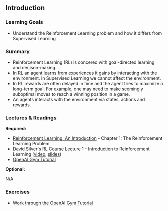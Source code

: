 ## Introduction

### Learning Goals

- Understand the Reinforcement Learning problem and how it differs from Supervised Learning


### Summary

- Reinforcement Learning (RL) is concered with goal-directed learning and decison-making.
- In RL an agent learns from experiences it gains by interacting with the environment. In Supervised Learning we cannot affect the environment.
- In RL rewards are often delayed in time and the agent tries to maximize a long-term goal. For example, one may need to make seemingly suboptimal moves to reach a winning position in a game.
- An agents interacts with the environment via states, actions and rewards.


### Lectures & Readings

**Required:**

- [Reinforcement Learning: An Introduction](https://webdocs.cs.ualberta.ca/~sutton/book/bookdraft2016sep.pdf) - Chapter 1: The Reinforcement Learning Problem
- David Silver's RL Course Lecture 1 - Introduction to Reinforcement Learning ([video](https://www.youtube.com/watch?v=2pWv7GOvuf0), [slides](http://www0.cs.ucl.ac.uk/staff/d.silver/web/Teaching_files/intro_RL.pdf))
- [OpenAI Gym Tutorial](https://gym.openai.com/docs)

**Optional:**

N/A


### Exercises

- [Work through the OpenAI Gym Tutorial](https://gym.openai.com/docs)
